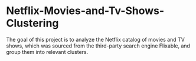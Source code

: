 # Netflix-Movies-and-Tv-Shows-Clustering
The goal of this project is to analyze the Netflix catalog of movies and TV shows, which was sourced from the third-party search engine Flixable, and group them into relevant clusters.
